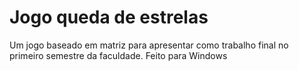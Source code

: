 # Jogo queda de estrelas
Um jogo baseado em matriz para apresentar como trabalho final no primeiro semestre da faculdade. Feito para Windows

